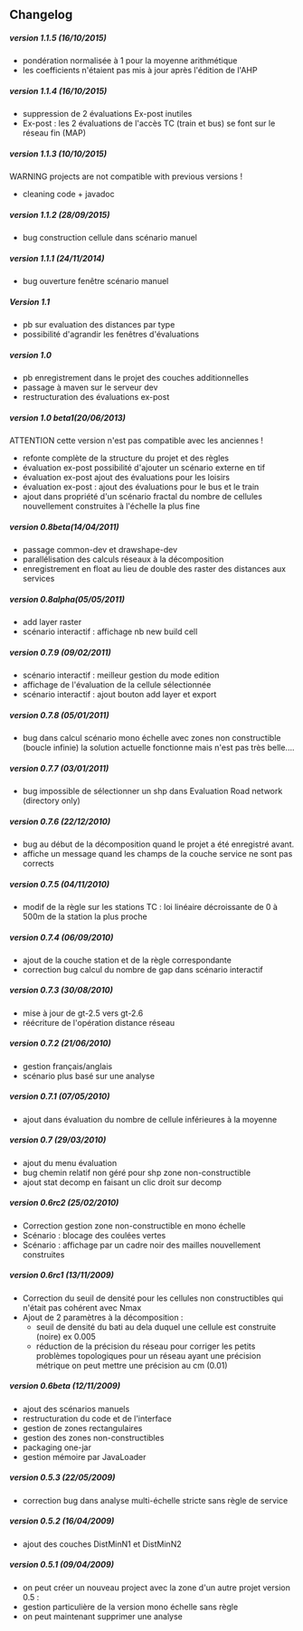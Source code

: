 ## Changelog

##### version 1.1.5 (16/10/2015)
- pondération normalisée à 1 pour la moyenne arithmétique
- les coefficients n'étaient pas mis à jour après l'édition de l'AHP

##### version 1.1.4 (16/10/2015)
- suppression de 2 évaluations Ex-post inutiles
- Ex-post : les 2 évaluations de l'accès TC (train et bus) se font sur le réseau fin (MAP)

##### version 1.1.3 (10/10/2015)
WARNING projects are not compatible with previous versions !

- cleaning code + javadoc

##### version 1.1.2 (28/09/2015)
- bug construction cellule dans scénario manuel

##### version 1.1.1 (24/11/2014)
- bug ouverture fenêtre scénario manuel

##### Version 1.1
- pb sur evaluation des distances par type
- possibilité d'agrandir les fenêtres d'évaluations

##### version 1.0
- pb enregistrement dans le projet des couches additionnelles
- passage à maven sur le serveur dev
- restructuration des évaluations ex-post 

##### version 1.0 beta1(20/06/2013)
ATTENTION cette version n'est pas compatible avec les anciennes !

- refonte complète de la structure du projet et des règles
- évaluation ex-post possibilité d'ajouter un scénario externe en tif
- évaluation ex-post ajout des évaluations pour les loisirs
- évaluation ex-post : ajout des évaluations pour le bus et le train
- ajout dans propriété d'un scénario fractal du nombre de cellules nouvellement construites à l'échelle la plus fine

##### version 0.8beta(14/04/2011)
- passage common-dev et drawshape-dev
- parallélisation des calculs réseaux à la décomposition
- enregistrement en float au lieu de double des raster des distances aux services 

##### version 0.8alpha(05/05/2011)
- add layer raster
- scénario interactif : affichage nb new build cell

##### version 0.7.9 (09/02/2011)
- scénario interactif : meilleur gestion du mode edition
- affichage de l'évaluation de la cellule sélectionnée
- scénario interactif : ajout bouton add layer et export

##### version 0.7.8 (05/01/2011)
- bug dans calcul scénario mono échelle avec zones non constructible (boucle infinie)
  la solution actuelle fonctionne mais n'est pas très belle....

##### version 0.7.7 (03/01/2011)
- bug impossible de sélectionner un shp dans Evaluation Road network (directory only)

##### version 0.7.6 (22/12/2010)
- bug au début de la décomposition quand le projet a été enregistré avant.
- affiche un message quand les champs de la couche service ne sont pas corrects

##### version 0.7.5 (04/11/2010)
- modif de la règle sur les stations TC : loi linéaire décroissante de 0 à 500m de la station la plus proche

##### version 0.7.4 (06/09/2010)
- ajout de la couche station et de la règle correspondante
- correction bug calcul du nombre de gap dans scénario interactif

##### version 0.7.3 (30/08/2010)
- mise à jour de gt-2.5 vers gt-2.6
- réécriture de l'opération distance réseau

##### version 0.7.2 (21/06/2010)
- gestion français/anglais
- scénario plus basé sur une analyse

##### version 0.7.1 (07/05/2010)
- ajout dans évaluation du nombre de cellule inférieures à la moyenne

##### version 0.7 (29/03/2010)
- ajout du menu évaluation
- bug chemin relatif non géré pour shp zone non-constructible
- ajout stat decomp en faisant un clic droit sur decomp

##### version 0.6rc2 (25/02/2010)
- Correction gestion zone non-constructible en mono échelle
- Scénario : blocage des coulées vertes
- Scénario : affichage par un cadre noir des mailles nouvellement construites

##### version 0.6rc1 (13/11/2009)
- Correction du seuil de densité pour les cellules non constructibles
  qui n'était pas cohérent avec Nmax
- Ajout de 2 paramètres à la décomposition :
	- seuil de densité du bati au dela duquel une cellule est construite (noire) ex 0.005
	- réduction de la précision du réseau pour corriger les petits problèmes topologiques 
	  pour un réseau ayant une précision métrique on peut mettre une précision au cm (0.01)

##### version 0.6beta (12/11/2009)
- ajout des scénarios manuels
- restructuration du code et de l'interface
- gestion de zones rectangulaires
- gestion des zones non-constructibles
- packaging one-jar
- gestion mémoire par JavaLoader

##### version 0.5.3 (22/05/2009)
- correction bug dans analyse multi-échelle stricte sans règle de service

##### version 0.5.2 (16/04/2009)
- ajout des couches DistMinN1 et DistMinN2

##### version 0.5.1 (09/04/2009)
- on peut créer un nouveau project avec la zone d'un autre projet
version 0.5 :
- gestion particulière de la version mono échelle sans règle
- on peut maintenant supprimer une analyse

